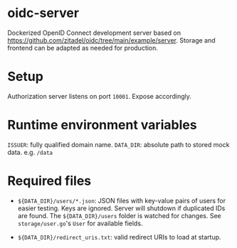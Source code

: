 # oidc-server

Dockerized OpenID Connect development server based on
https://github.com/zitadel/oidc/tree/main/example/server.
Storage and frontend can be adapted as needed for production.

# Setup

Authorization server listens on port `10001`. Expose accordingly.

# Runtime environment variables

`ISSUER`: fully qualified domain name.
`DATA_DIR`: absolute path to stored mock data. e.g. `/data`

# Required files

- `${DATA_DIR}/users/*.json`: JSON files with key-value pairs of users for easier
  testing. Keys are ignored. Server will shutdown if duplicated IDs are
  found. The `${DATA_DIR}/users` folder is watched for changes. See
  `storage/user.go`'s `User` for available fields.

- `${DATA_DIR}/redirect_uris.txt`: valid redirect URIs to load at startup.
